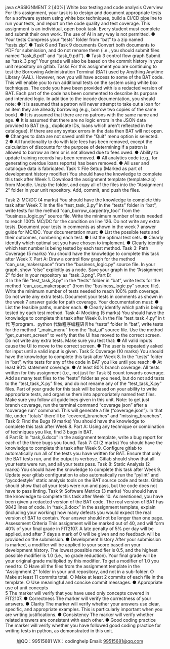 java cASSIGNMENT 2 [40%] 
White box testing and code analysis 
Overview 
For this assignment, your task is to design and document appropriate tests for a software 
system using white box techniques, build a CI/CD pipeline to run your tests, and report 
on the code quality and test coverage. 
This assignment is an individual, open book task. Every student must complete and 
submit their own work. The use of AI in any way is not permitted. 
● Your tests 
Compress your “tests” folder from “bat” to a zip named “tests.zip”. 
● Task 6 and Task 9 documents 
Convert both documents to PDF for submission, and do not rename them (i.e., you 
should submit files named “task_6.pdf” and “task_9.pdf”). 
● Task 3 control flow graph Submit as “task_3.png” 
Your grade will also be based on the commit history in your unit repository on gitlab. 
Tasks 
For this assignment you are continuing to test the Borrowing Administration Terminal 
(BAT) used by Anything Anytime Library (AAL). However, now you will have access to 
some of the BAT code. This will enable you to run additional tests on the system using 
white box techniques. 
The code you have been provided with is a redacted version of BAT. Each part of the code 
has been commented to describe its purpose and intended logic. In addition to the incode
documentation, you should note: 
● It is assumed that a patron will never attempt to take out a loan for an item they 
are already borrowing (e.g., borrow two copies of the same book). 
● It is assumed that there are no patrons with the same name and age. 
● It is assumed that there are no logic errors in the JSON data provided to BAT (e.g., 
duplicate IDs, loans which aren't reflected in the catalogue). If there are any syntax 
errors in the data then BAT will not open. 
● Changes to data are not saved until the "Quit" menu option is selected.  
2 
● All functionality to do with late fees has been removed, except the calculation of 
discounts for the purpose of determining if a patron is allowed to borrow an item 
or is not allowed due to fees owed. 
● Ability to update training records has been removed. 
● All analytics code (e.g., for generating overdue loans reports) has been removed. 
● All user and catalogue data is fabricated. 
Task 1: File Setup (Marked as part of development history modifier) 
You should have the knowledge to complete this task after Week 1. 
Download the assignment template (template.zip) from Moodle. Unzip the folder, and 
copy all of the files into the “Assignment 2” folder in your unit repository. Add, commit, 
and push the files. 
 
Task 2: MC/DC (4 marks) 
You should have the knowledge to complete this task after Week 7. 
In the file “test_task_2.py” in the “tests” folder in “bat”, write tests for the method 
“can_borrow_carpentry_tool” from the “business_logic.py” source file. Write the 
minimum number of tests needed to reach 100% MC/DC for the condition on line 126. Do 
not write any extra tests. 
Document your tests in comments as shown in the week 7 answer guide for MC/DC. 
Your documentation must: 
● List the possible tests and their outcomes, numbering each test. 
● List the optimal test sets. 
● Clearly identify which optimal set you have chosen to implement. 
● Clearly identify which test number is being tested by each test method. 
Task 3: Path Coverage (5 marks) 
You should have the knowledge to complete this task after Week 7. 
Part A: 
Draw a control flow graph for the method “can_use_makerspace” from the 
“business_logic.py” source file. In your graph, show “else” explicitly as a node. Save your 
graph in the “Assignment 2” folder in your repository as “task_3.png”. 
Part B:  
3 
In the file “test_task_3.py” in the “tests” folder in “bat”, write tests for the method 
“can_use_makerspace” (from the “business_logic.py” source file). Write the minimum 
number of tests needed to reach 100% path coverage. Do not write any extra tests. 
Document your tests in comments as shown in the week 7 answer guide for path 
coverage. Your documentation must: 
● List the feasible paths, number each. 
● Clearly identify which path is being tested by each test method. 
Task 4: Mocking (5 marks) 
You should have the knowledge to complete this task after Week 8. 
In the file “test_task_4.py” in t代 写program、python
代做程序编程语言he “tests” folder in “bat”, write tests for the method 
“_main_menu” from the “bat_ui” source file. Use the method “get_current_screen” to 
verify that the UI has moved to the correct screen. Do not write any extra tests. 
Make sure you test that: 
● All valid inputs cause the UI to move to the correct screen. 
● The user is repeatedly asked for input until a valid input is given. 
Task 5: Coverage (10 marks) 
You should have the knowledge to complete this task after Week 8. 
In the “tests” folder in “bat”, write tests for any of the code in BAT you like until you reach: 
● At least 90% statement coverage. 
● At least 80% branch coverage. 
All tests written for this assignment (i.e., not just for Task 5) count towards coverage. 
Add as many test files to the “tests” folder as you need, but do not add tests to the 
“test_task_X.py” files, and do not rename any of the “test_task_X.py” files. Part of your 
grade for this task will be based on your ability to write appropriate tests, and organise 
them into appropriately named test files. Make sure you follow all guidelines given in this 
unit. 
Note: to get just branch coverage, run the terminal command “coverage json” after a 
“coverage run” command. This will generate a file (“coverage.json”). In that file, under 
"totals" there'll be "covered_branches" and "missing_branches". 
Task 6: Find the Bugs (9 marks) 
You should have the knowledge to complete this task after Week 8. 
Part A: 
Using any technique or combination of techniques you like, find 3 bugs in BAT.  
4 
Part B: 
In “task_6.docx” in the assignment template, write a bug report for each of the three bugs 
you found. 
Task 7: CI (2 marks) 
You should have the knowledge to complete this task after Week 9. 
Configure gitlab to automatically run all of the tests you have written for BAT. Ensure that 
only the BAT tests run, and the output is verbose. Gitlab should show that all your tests 
were run, and all your tests pass. 
Task 8: Static Analysis (2 marks) 
You should have the knowledge to complete this task after Week 9. 
Update your gitlab configuration to also automatically run the “pylint” and “pycodestyle” 
static analysis tools on the BAT source code and tests. Gitlab should show that all your 
tests were run and pass, but the code does not have to pass linting. 
Task 9: Software Metrics (3 marks) 
You should have the knowledge to complete this task after Week 10. 
As mentioned, you have been given a redacted version of the BAT code. The real version 
of BAT has 9842 lines of code. 
In “task_9.docx” in the assignment template, explain (including your working) how many 
defects you would expect the real version of BAT to contain. Your answer should not be 
longer than one page. 
Assessment Criteria 
This assignment will be marked out of 40, and will form 40% of your final grade in FIT2107. 
A late penalty of 5% per day will be applied, and after 7 days a mark of 0 will be given and 
no feedback will be provided on the submission. 
● Development history 
After your submission is marked, a modifier will be applied to your score based on 
your development history. The lowest possible modifier is 0.5, and the highest 
possible modifier is 1.0 (i.e., no grade reduction). Your final grade will be your original 
grade multiplied by this modifier. To get a modifier of 1.0 you need to: 
○ Have all the files from the assignment template in the “Assignment 2” folder 
in your unit repository, and not in a sub-folder. ○ Make at least 11 commits total. 
○ Make at least 2 commits of each file in the template. 
○ Use meaningful and concise commit messages. 
● Appropriate use of unit concepts  
5 
The marker will verify that you have used only concepts covered in FIT2107. 
● Correctness 
The marker will verify the correctness of your answers. 
● Clarity 
The marker will verify whether your answers use clear, specific, and appropriate 
examples. This is particularly important when you are writing justifications. 
● Consistency 
The marker will verify whether related answers are consistent with each other. 
● Good coding practice 
The marker will verify whether you have followed good coding practice for writing 
tests in python, as demonstrated in this unit. 

         
加QQ：99515681  WX：codinghelp  Email: 99515681@qq.com
